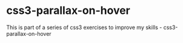 # css3-parallax-on-hover
This is part of a series of css3 exercises to improve my skills - css3-parallax-on-hover
